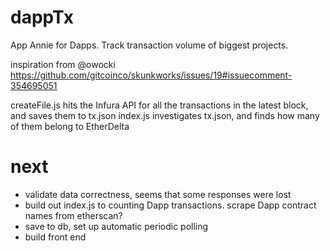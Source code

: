 # dappTx
App Annie for Dapps. Track transaction volume of biggest projects.

inspiration from @owocki https://github.com/gitcoinco/skunkworks/issues/19#issuecomment-354695051

createFile.js hits the Infura API for all the transactions in the latest block, and saves them to tx.json
index.js investigates tx.json, and finds how many of them belong to EtherDelta

# next

- validate data correctness, seems that some responses were lost
- build out index.js to counting Dapp transactions. scrape Dapp contract names from etherscan?
- save to db, set up automatic periodic polling 
- build front end 
